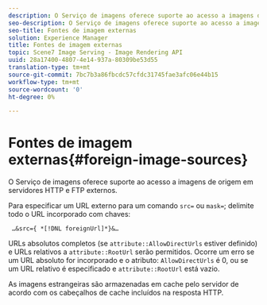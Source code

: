 ```yaml
---
description: O Serviço de imagens oferece suporte ao acesso a imagens de origem em servidores HTTP e FTP externos.
seo-description: O Serviço de imagens oferece suporte ao acesso a imagens de origem em servidores HTTP e FTP externos.
seo-title: Fontes de imagem externas
solution: Experience Manager
title: Fontes de imagem externas
topic: Scene7 Image Serving - Image Rendering API
uuid: 28a17400-4807-4e14-937a-80309be53d55
translation-type: tm+mt
source-git-commit: 7bc7b3a86fbcdc57cfdc31745fae3afc06e44b15
workflow-type: tm+mt
source-wordcount: '0'
ht-degree: 0%

---
```



# Fontes de imagem externas{#foreign-image-sources}

O Serviço de imagens oferece suporte ao acesso a imagens de origem em servidores HTTP e FTP externos.

Para especificar um URL externo para um comando `src=` ou `mask=`; delimite todo o URL incorporado com chaves:

` …&src={ *[!DNL foreignUrl]*}&…`

URLs absolutos completos (se `attribute::AllowDirectUrls` estiver definido) e URLs relativos a `attribute::RootUrl` serão permitidos. Ocorre um erro se um URL absoluto for incorporado e o atributo: `AllowDirectUrls` é 0, ou se um URL relativo é especificado e `attribute::RootUrl` está vazio.

As imagens estrangeiras são armazenadas em cache pelo servidor de acordo com os cabeçalhos de cache incluídos na resposta HTTP.
